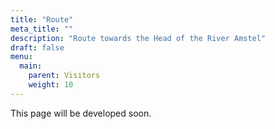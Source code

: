 ```yaml
---
title: "Route"
meta_title: ""
description: "Route towards the Head of the River Amstel"
draft: false
menu:
  main:
    parent: Visitors
    weight: 10
---
```

This page will be developed soon.
